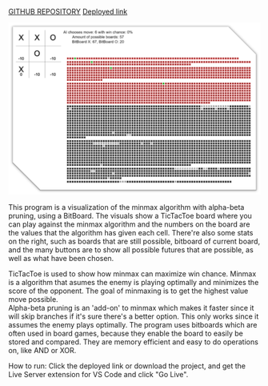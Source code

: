 [GITHUB REPOSITORY](https://github.com/b-o9/Eksamen-Minmax-AlphaBetaPruning)
[Deployed link](https://b-o9.github.io/Eksamen-Minmax-AlphaBetaPruning/)

![Play](image.png)

This program is a visualization of the minmax algorithm with alpha-beta pruning, using a BitBoard. 
The visuals show a TicTacToe board where you can play against the minmax algorithm and the numbers on the board are the values that the algorithm has given each cell.
There're also some stats on the right, such as boards that are still possible, bitboard of current board, and the many buttons are to show all possible futures that are possible, as well as what have been chosen.

TicTacToe is used to show how minmax can maximize win chance.
Minmax is a algorithm that asumes the enemy is playing optimally and minimizes the score of the opponent. The goal of minmaxing is to get the highest value move possible.  
Alpha-beta pruning is an 'add-on' to minmax which makes it faster since it will skip branches if it's sure there's a better option. This only works since it assumes the enemy plays optimally.
The program uses bitboards which are often used in board games, because they enable the board to easily be stored and compared. They are memory efficient and easy to do operations on, like AND or XOR.

How to run:
Click the deployed link or download the project, and get the Live Server extension for VS Code and click "Go Live".